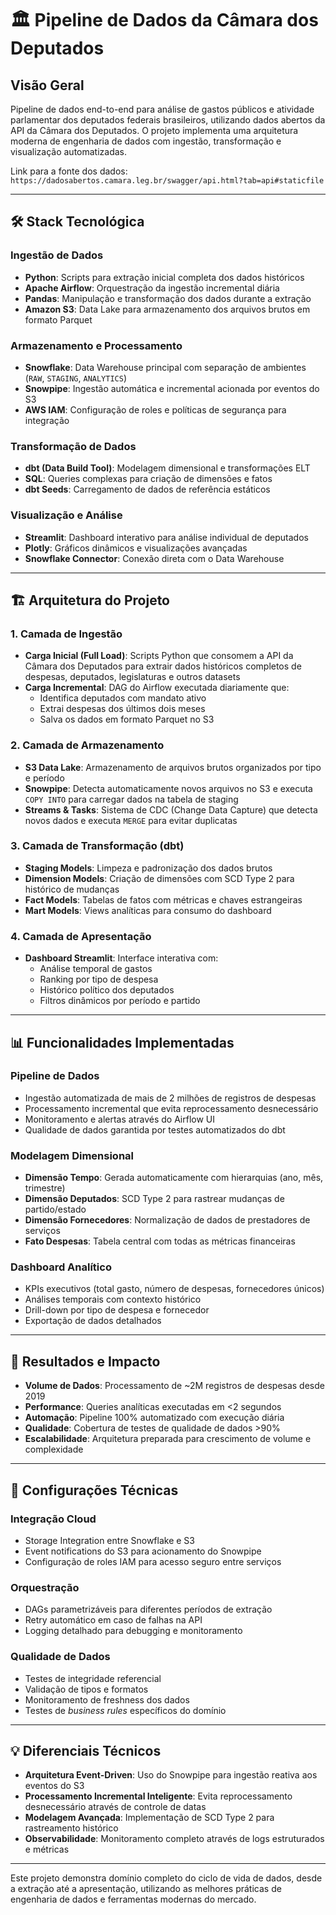 # 🏛️ Pipeline de Dados da Câmara dos Deputados

## Visão Geral

Pipeline de dados end-to-end para análise de gastos públicos e atividade parlamentar dos deputados federais brasileiros, utilizando dados abertos da API da Câmara dos Deputados. O projeto implementa uma arquitetura moderna de engenharia de dados com ingestão, transformação e visualização automatizadas.

Link para a fonte dos dados: `https://dadosabertos.camara.leg.br/swagger/api.html?tab=api#staticfile`

---

## 🛠️ Stack Tecnológica

### Ingestão de Dados
- **Python**: Scripts para extração inicial completa dos dados históricos  
- **Apache Airflow**: Orquestração da ingestão incremental diária  
- **Pandas**: Manipulação e transformação dos dados durante a extração  
- **Amazon S3**: Data Lake para armazenamento dos arquivos brutos em formato Parquet  

### Armazenamento e Processamento
- **Snowflake**: Data Warehouse principal com separação de ambientes (`RAW`, `STAGING`, `ANALYTICS`)  
- **Snowpipe**: Ingestão automática e incremental acionada por eventos do S3  
- **AWS IAM**: Configuração de roles e políticas de segurança para integração  

### Transformação de Dados
- **dbt (Data Build Tool)**: Modelagem dimensional e transformações ELT  
- **SQL**: Queries complexas para criação de dimensões e fatos  
- **dbt Seeds**: Carregamento de dados de referência estáticos  

### Visualização e Análise
- **Streamlit**: Dashboard interativo para análise individual de deputados  
- **Plotly**: Gráficos dinâmicos e visualizações avançadas  
- **Snowflake Connector**: Conexão direta com o Data Warehouse  

---

## 🏗️ Arquitetura do Projeto

### 1. Camada de Ingestão
- **Carga Inicial (Full Load)**: Scripts Python que consomem a API da Câmara dos Deputados para extrair dados históricos completos de despesas, deputados, legislaturas e outros datasets  
- **Carga Incremental**: DAG do Airflow executada diariamente que:
  - Identifica deputados com mandato ativo  
  - Extrai despesas dos últimos dois meses  
  - Salva os dados em formato Parquet no S3  

### 2. Camada de Armazenamento
- **S3 Data Lake**: Armazenamento de arquivos brutos organizados por tipo e período  
- **Snowpipe**: Detecta automaticamente novos arquivos no S3 e executa `COPY INTO` para carregar dados na tabela de staging  
- **Streams & Tasks**: Sistema de CDC (Change Data Capture) que detecta novos dados e executa `MERGE` para evitar duplicatas  

### 3. Camada de Transformação (dbt)
- **Staging Models**: Limpeza e padronização dos dados brutos  
- **Dimension Models**: Criação de dimensões com SCD Type 2 para histórico de mudanças  
- **Fact Models**: Tabelas de fatos com métricas e chaves estrangeiras  
- **Mart Models**: Views analíticas para consumo do dashboard  

### 4. Camada de Apresentação
- **Dashboard Streamlit**: Interface interativa com:
  - Análise temporal de gastos  
  - Ranking por tipo de despesa  
  - Histórico político dos deputados  
  - Filtros dinâmicos por período e partido  

---

## 📊 Funcionalidades Implementadas

### Pipeline de Dados
- Ingestão automatizada de mais de 2 milhões de registros de despesas  
- Processamento incremental que evita reprocessamento desnecessário  
- Monitoramento e alertas através do Airflow UI  
- Qualidade de dados garantida por testes automatizados do dbt  

### Modelagem Dimensional
- **Dimensão Tempo**: Gerada automaticamente com hierarquias (ano, mês, trimestre)  
- **Dimensão Deputados**: SCD Type 2 para rastrear mudanças de partido/estado  
- **Dimensão Fornecedores**: Normalização de dados de prestadores de serviços  
- **Fato Despesas**: Tabela central com todas as métricas financeiras  

### Dashboard Analítico
- KPIs executivos (total gasto, número de despesas, fornecedores únicos)  
- Análises temporais com contexto histórico  
- Drill-down por tipo de despesa e fornecedor  
- Exportação de dados detalhados  

---

## 🎯 Resultados e Impacto
- **Volume de Dados**: Processamento de ~2M registros de despesas desde 2019  
- **Performance**: Queries analíticas executadas em <2 segundos  
- **Automação**: Pipeline 100% automatizado com execução diária  
- **Qualidade**: Cobertura de testes de qualidade de dados >90%  
- **Escalabilidade**: Arquitetura preparada para crescimento de volume e complexidade  

---

## 🔧 Configurações Técnicas

### Integração Cloud
- Storage Integration entre Snowflake e S3  
- Event notifications do S3 para acionamento do Snowpipe  
- Configuração de roles IAM para acesso seguro entre serviços  

### Orquestração
- DAGs parametrizáveis para diferentes períodos de extração  
- Retry automático em caso de falhas na API  
- Logging detalhado para debugging e monitoramento  

### Qualidade de Dados
- Testes de integridade referencial  
- Validação de tipos e formatos  
- Monitoramento de freshness dos dados  
- Testes de *business rules* específicos do domínio  

---

## 💡 Diferenciais Técnicos
- **Arquitetura Event-Driven**: Uso do Snowpipe para ingestão reativa aos eventos do S3  
- **Processamento Incremental Inteligente**: Evita reprocessamento desnecessário através de controle de datas  
- **Modelagem Avançada**: Implementação de SCD Type 2 para rastreamento histórico  
- **Observabilidade**: Monitoramento completo através de logs estruturados e métricas  

---

Este projeto demonstra domínio completo do ciclo de vida de dados, desde a extração até a apresentação, utilizando as melhores práticas de engenharia de dados e ferramentas modernas do mercado.
